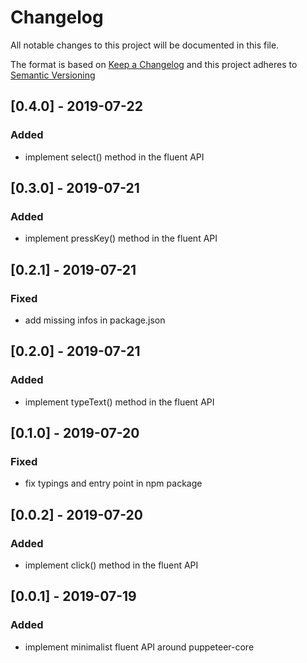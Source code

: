 # Changelog

All notable changes to this project will be documented in this file.

The format is based on [Keep a Changelog](http://keepachangelog.com/en/1.0.0/)
and this project adheres to [Semantic Versioning](http://semver.org/spec/v2.0.0.html)

## [0.4.0] - 2019-07-22

### Added

- implement select() method in the fluent API

## [0.3.0] - 2019-07-21

### Added

- implement pressKey() method in the fluent API

## [0.2.1] - 2019-07-21

### Fixed

- add missing infos in package.json

## [0.2.0] - 2019-07-21

### Added

- implement typeText() method in the fluent API

## [0.1.0] - 2019-07-20

### Fixed

- fix typings and entry point in npm package

## [0.0.2] - 2019-07-20

### Added

- implement click() method in the fluent API

## [0.0.1] - 2019-07-19

### Added

- implement minimalist fluent API around puppeteer-core

